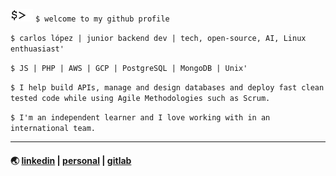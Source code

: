 <img src="cursor.gif" height="20" /> `$ welcome to my github profile`

`$ carlos lópez | junior backend dev | tech, open-source, AI, Linux enthuasiast'`

`$ JS | PHP | AWS | GCP | PostgreSQL | MongoDB | Unix'`

`$ I help build APIs, manage and design databases and deploy fast clean tested code while using Agile Methodologies such as Scrum.`

`$ I'm an independent learner and I love working with in an international team.`
***
#### 🌏 [linkedin](https://www.linkedin.com/in/celopez12) | [personal](https://clopez7.github.io) | [gitlab](www.gitlab.com/clopez12)
